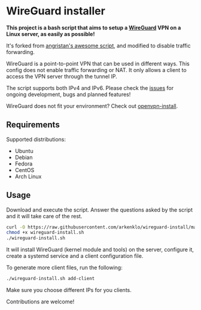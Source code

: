 # WireGuard installer

**This project is a bash script that aims to setup a [WireGuard](https://www.wireguard.com/) VPN on a Linux server, as easily as possible!**

It's forked from [angristan's awesome script](https://github.com/angristan/wireguard-install), and modified to disable traffic forwarding.

WireGuard is a point-to-point VPN that can be used in different ways. This config does not enable traffic forwarding or NAT. It only allows a client to access the VPN server through the tunnel IP.

The script supports both IPv4 and IPv6. Please check the [issues](https://github.com/angristan/wireguard-install/issues) for ongoing development, bugs and planned features!

WireGuard does not fit your environment? Check out [openvpn-install](https://github.com/angristan/openvpn-install).

## Requirements

Supported distributions:

- Ubuntu
- Debian
- Fedora
- CentOS
- Arch Linux

## Usage

Download and execute the script. Answer the questions asked by the script and it will take care of the rest.

```bash
curl -O https://raw.githubusercontent.com/arkenklo/wireguard-install/master/wireguard-install.sh
chmod +x wireguard-install.sh
./wireguard-install.sh
```

It will install WireGuard (kernel module and tools) on the server, configure it, create a systemd service and a client configuration file.

To generate more client files, run the following:

```sh
./wireguard-install.sh add-client
```

Make sure you choose different IPs for you clients.

Contributions are welcome!
